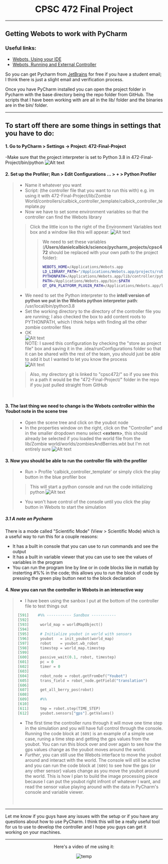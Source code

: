 <h1 align="center">CPSC 472 Final Project</h1>

---
## Getting Webots to work with PyCharm
### Useful links:

- [Webots, Using your IDE](https://cyberbotics.com/doc/guide/using-your-ide?tab-os=macos&tab-language=python)
- [Webots, Running and External Controller](https://cyberbotics.com/doc/guide/running-extern-robot-controllers?version=R2021b&tab-language=python&tab-os=macos)

So you can get Pycharm from [JetBrains](https://www.jetbrains.com/community/education/#students) for free if you have a student email; I think there is just a slight email and verification process.

Once you have PyCharm installed you can open the project folder in Pycharm with the base directory being the repo folder from GitHub. The scripts that I have been working with are all in the lib/ folder and the binaries are in the bin/ folder.

---
## To start off there are some things in settings that you have to do:
#### 1. Go to PyCharm > Settings -> Project: 472-Final-Project
   -Make sure that the project interpreter is set to Python 3.8 in 472-Final-Project/bin/python
![Alt text](refs/image.png)
#### 2. Set up the Profiler; Run > Edit Configurations ... > + > Python Profiler
>- Name it whatever you want
>- Script: (the controller file that you want to run this with) e.g. im using it with 472-Final-Project/lib/Zombie World/controllers/calbick_controller_template/calbick_controller_template.py
>- Now we have to set some environment variables so that the controller can find the Webots library
>> Click the little icon to the right of the Environment Variables text box and a window like this will appear:
![Alt text](refs/image-3.png)
>>> We need to set these variables (**/Users/danielcalbick/science/pycharm_projects/cpsc472** should be replaced with your own path to the project folder):
>>> ```bash
>>> WEBOTS_HOME=/Applications/Webots.app
>>> LD_LIBRARY_PATH="/Applications/Webots.app/projects/robots/kuka/youbot/libraries/youbot_control:/Users/danielcalbick/science/pycharm_projects/cpsc472/lib/Zombie world/libraries/youbot_control:/Users/danielcalbick/science/pycharm_projects/cpsc472/lib/Zombie world/controllers/validate_inputs:/Applications/Webots.app/lib/controller"
>>> PYTHONPATH=/Applications/Webots.app/lib/controller/python38_brew
>>> PATH=/Applications/Webots.app/bin:$PATH
>>> QT_QPA_PLATFORM_PLUGIN_PATH=/Applications/Webots.app/lib/webots/qt/plugins
>>> ```
>- We need to set the Python interpreter to the **intell version of python we put in the Webots python interpreter path**: /usr/local/bin/python3.8
>- Set the working directory to the directory of the controller file you are running; I also checked the box to add content roots to PYTHONPATH, which I think helps with finding all the other zombie controller files
>- OK  <br>
![Alt text](refs/image-1.png) <br>
> NOTE: I saved this configuration by checking the "store as project file" box and saving it in the .idea/runConfigurations folder so that it can be shared with the rest of the team, you should just be able to add it but I wanted to let you know the process <br>
> ![Alt text](refs/image-2.png)
>> Also, my directory git is linked to "cpsc472/" so if you see this in a path it would be the "472-Final-Project/" folder in the repo if you just pulled straight from GitHub 
><br>

#### 3. The last thing we need to change is the Webots controller within the Youbot note in the scene tree
>- Open the scene tree and click on the youbot node
>- In the properties window on the right, click on the "Controller" and in the smaller dropdown menu select **\<extern>**, this should already be selected if you loaded the world file from the lib/Zombie world/worlds/zombiesAndBerries.wbt but I'm not entirely sure ![Alt text](refs/image7.png)
#### 3. Now you should be able to run the controller file with the profiler 
> - Run > Profile 'calbick_controller_template' or simply click the play button in the blue profiler box 
> > This will start a python console and run the code initializing python ![Alt text](refs/image-4.png)
> - You won't have control of the console until you click the play button in Webots to start the simulation
##### 3.1 A note on Pycharm
There is a mode called "Scientific Mode" (View > Scientific Mode) which is a useful way to run this for a couple reasons:
- It has a built in console that you can use to run commands and see the output
- It has a built in variable viewer that you can use to see the values of variables in the program
- You can run the program line by line or in code blocks like in matlab by insterting #%% in the code; this allows you to run the block of code by pressing the green play button next to the block declaration
#### 4. Now you can run the controller in Webots in an interactive way
> - I have been using the sanbox I put at the bottom of the controller file to test things out
> ```python
>[591]    #%% ----------- Sandbox -----------
>[592]
>[593]     world_map = worldMapObject()
>[594]
>[595]     # Initialize youbot in world with sensors
>[596]     youbot   = init_youbot(world_map)
>[597]     robot    = youbot.wb_robot
>[598]     timestep = world_map.timestep
>[599]     
>[600]     passive_wait(0.1, robot, timestep)
>[601]     pc = 0
>[602]     timer = 0
>[603]     
>[604]     robot_node = robot.getFromDef("Youbot")
>[605]     trans_field = robot_node.getField("translation")
>[606]     
>[607]     get_all_berry_pos(robot)
>[608]     
>[609]     #%%
>[610]     
>[611]     tmp = robot.step(TIME_STEP)
>[612]     youbot.sensors["gps"].getValues()
>```
>- The first time the controller runs through it will move one time step in the simulation and you will have full control through the console. Running the code block at ```[609]``` is an example of a simple use case, runing a time step and getting the gps values from the youbot. You can run this block over and over again to see how the gps values change as the youbot moves around the world.
>- *Further*, you can still use the Webots interface to move the youbot around and interact with the world. The console will still be active and you can run the code block at ```[609]``` to see how the gps (or any other sensor) values change as you move the youbot around the world. This is how I plan to build the image processing piece because I can put the youbot right infront of whatever I want, and read the sensor value playing around with the data in PyCharm's console and variable viewer.
> <br>

---
<p>
Let me know if you guys have any issues with the setup or if you have any questions about how to use PyCharm. I think this will be a really useful tool for us to use to develop the controller and I hope you guys can get it working on your machines.
</p>

---

<p align="center">
Here's a video of me using it:
</p>

<p align="center">
  <img src="refs/Pychar-Webots.gif" alt="temp">
</p>


